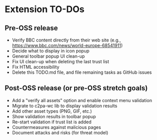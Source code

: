 # Extension TO-DOs

## Pre-OSS release

* Verify BBC content directly from their web site (e.g., <https://www.bbc.com/news/world-europe-68541911>)
* Decide what to display in icon popup
* General toolbar popup UI clean-up
* Fix UI clean-up when deleting the last trust list
* Fix HTML accessibility
* Delete this TODO.md file, and file remaining tasks as GitHub issues

## Post-OSS release (or pre-OSS stretch goals)

* Add a "verify all assets" option and enable context menu validation
* Migrate to c2pa-wc lib to display validation results
* Add other asset types (PNG, GIF, etc.)
* Show validation results in toolbar popup
* Re-start validation if trust list is added
* Countermeasures against malicious pages
* Document attacks and risks (for threat model)
